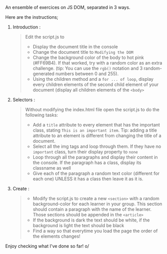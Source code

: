 An ensemble of exercices on JS DOM, separated in 3 ways. 

Here are the instructions;

1. Introduction : 
	
    > Edit the script.js to
    > - Display the document title in the console
    > - Change the document title to `Modifying the DOM`
    > - Change the background color of the body to hot pink (#FF69B4). If that worked, try with a random color as an extra challenge. (tip: You can use the `rgb()` notation and 3 random-generated numbers between 0 and 255).
    > - Using the children method and a `for ... of loop`, display every children elements of the second child element of your document (display all children elements of the `<body>`

2. Selectors :

    > Without modifying the index.html file open the script.js to do the following tasks:
    > - Add a `title` attribute to every element that has the important class, stating `This is an important item`. Tip: adding a title attribute to an element is different from changing the title of a document.
    > - Select all the img tags and loop through them. If they have no `important` class, turn their display property to `none`
    > - Loop through all the paragraphs and display their content in the console. If the paragraph has a class, display its classname as well
    > - Give each of the paragraph a random text color (different for each one) UNLESS it has a class then leave it as it is.

3. Create : 

	
    > - Modify the script.js to create a new `<section>` with a random background-color for each learner in your group. This section should contain a paragraph with the name of the learner. Those sections should be appended in the `<article>`
    > - If the background is dark the text should be white, if the background is light the text should be black
    > - Find a way so that everytime you load the page the order of the elements changes!



Enjoy checking what I've done so far! o/
